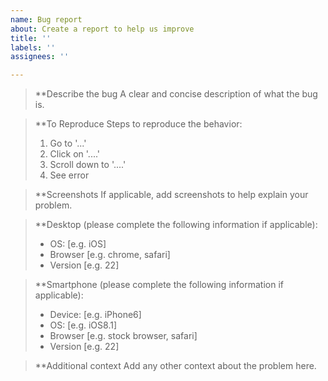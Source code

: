 ```yaml
---
name: Bug report
about: Create a report to help us improve
title: ''
labels: ''
assignees: ''

---
```


>
> **Describe the bug
> A clear and concise description of what the bug is.

>
> **To Reproduce
> Steps to reproduce the behavior:
> 1. Go to '...'
> 2. Click on '....'
> 3. Scroll down to '....'
> 4. See error
>

>
> **Screenshots
> If applicable, add screenshots to help explain your problem.
> 

>
> **Desktop (please complete the following information if applicable):
> - OS: [e.g. iOS]
> - Browser [e.g. chrome, safari]
> - Version [e.g. 22]
>

>
> **Smartphone (please complete the following information if applicable):
> - Device: [e.g. iPhone6]
> - OS: [e.g. iOS8.1]
> - Browser [e.g. stock browser, safari]
> - Version [e.g. 22]
> 

>
> **Additional context
>Add any other context about the problem here.
>

